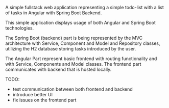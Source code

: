 A simple fullstack web application representing a simple todo-list with a list of tasks in Angular with Spring Boot Backend.

This simple application displays usage of both Angular and Spring Boot technologies.

The Spring Boot (backend) part is being represented by the MVC architecture with Service, Component and Model and Repository classes, utilizing the H2 database storing tasks introduced by the user.

The Angular Part represent basic frontend with routing functionality and with Service, Components and Model classes. The frontend part communicates with backend that is hosted locally.

TODO:
- test communication between both frontend and backend
- introduce better UI
- fix issues on the frontend part

